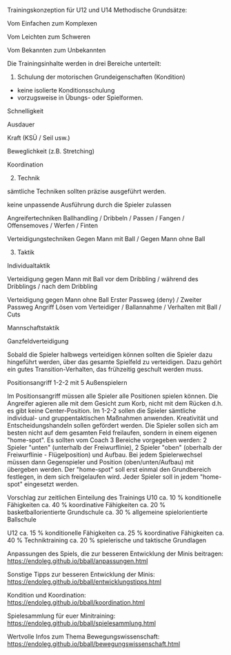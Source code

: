 
Trainingskonzeption für U12 und U14
Methodische Grundsätze:

Vom Einfachen zum Komplexen

Vom Leichten zum Schweren

Vom Bekannten zum Unbekannten

Die Trainingsinhalte werden in drei Bereiche unterteilt:

1. Schulung der motorischen Grundeigenschaften (Kondition)
- keine isolierte Konditionsschulung
- vorzugsweise in Übungs- oder Spielformen.

Schnelligkeit

Ausdauer

Kraft (KSÜ / Seil usw.)

Beweglichkeit (z.B. Stretching)

Koordination

2. Technik

sämtliche Techniken sollten präzise ausgeführt werden.

keine unpassende Ausführung durch die Spieler zulassen

Angreifertechniken
Ballhandling / Dribbeln / Passen / Fangen / Offensemoves / Werfen / Finten

Verteidigungstechniken
Gegen Mann mit Ball / Gegen Mann ohne Ball


3. Taktik

Individualtaktik

Verteidigung gegen Mann mit Ball
vor dem Dribbling / während des Dribblings / nach dem Dribbling

Verteidigung gegen Mann ohne Ball
Erster Passweg (deny) / Zweiter Passweg
Angriff
Lösen vom Verteidiger / Ballannahme / Verhalten mit Ball / Cuts


Mannschaftstaktik

Ganzfeldverteidigung

Sobald die Spieler halbwegs verteidigen können sollten die Spieler dazu hingeführt werden, über das gesamte Spielfeld zu verteidigen. Dazu gehört ein gutes Transition-Verhalten, das frühzeitig geschult werden muss.

Positionsangriff 1-2-2 mit 5 Außenspielern

Im Positionsangriff müssen alle Spieler alle Positionen spielen können. Die Angreifer agieren alle mit dem Gesicht zum Korb, nicht mit dem Rücken d.h. es gibt keine Center-Position. Im 1-2-2 sollen die Spieler sämtliche individual- und gruppentaktischen Maßnahmen anwenden. Kreativität und Entscheidungshandeln sollen gefördert werden. Die Spieler sollen sich am besten nicht auf dem gesamten Feld freilaufen, sondern in einem eigenen "home-spot". Es sollten vom Coach 3 Bereiche vorgegeben werden: 2 Spieler "unten" (unterhalb der Freiwurflinie), 2 Spieler "oben" (oberhalb der Freiwurflinie - Flügelposition) und Aufbau. Bei jedem Spielerwechsel müssen dann Gegenspieler und Position (oben/unten/Aufbau) mit übergeben werden. Der "home-spot" soll erst einmal den Grundbereich festlegen, in dem sich freigelaufen wird. Jeder Spieler soll in jedem "home-spot" eingesetzt werden.


Vorschlag zur zeitlichen Einteilung des Trainings
U10
ca. 10 % konditionelle Fähigkeiten
ca. 40 % koordinative Fähigkeiten
ca. 20 % basketballorientierte Grundschule
ca. 30 % allgemeine spielorientierte Ballschule

U12
ca. 15 % konditionelle Fähigkeiten
ca. 25 % koordinative Fähigkeiten
ca. 40 % Techniktraining
ca. 20 % spielerische und taktische Grundlagen


Anpassungen des Spiels, die zur besseren Entwicklung der Minis beitragen:
https://endoleg.github.io/bball/anpassungen.html


Sonstige Tipps zur besseren Entwicklung der Minis:
https://endoleg.github.io/bball/entwicklungstipps.html


Kondition und Koordination:
https://endoleg.github.io/bball/koordination.html


Spielesammlung für euer Minitraining:
https://endoleg.github.io/bball/spielesammlung.html


Wertvolle Infos zum Thema Bewegungswissenschaft:
https://endoleg.github.io/bball/bewegungswissenschaft.html


